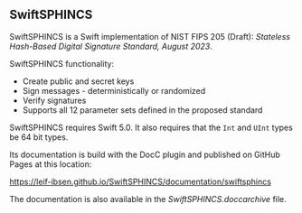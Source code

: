 ## SwiftSPHINCS

SwiftSPHINCS is a Swift implementation of NIST FIPS 205 (Draft): *Stateless Hash-Based Digital Signature Standard, August 2023*.

SwiftSPHINCS functionality:

* Create public and secret keys
* Sign messages - deterministically or randomized
* Verify signatures
* Supports all 12 parameter sets defined in the proposed standard

SwiftSPHINCS requires Swift 5.0. It also requires that the `Int` and `UInt` types be 64 bit types.

Its documentation is build with the DocC plugin and published on GitHub Pages at this location:

https://leif-ibsen.github.io/SwiftSPHINCS/documentation/swiftsphincs

The documentation is also available in the *SwiftSPHINCS.doccarchive* file.